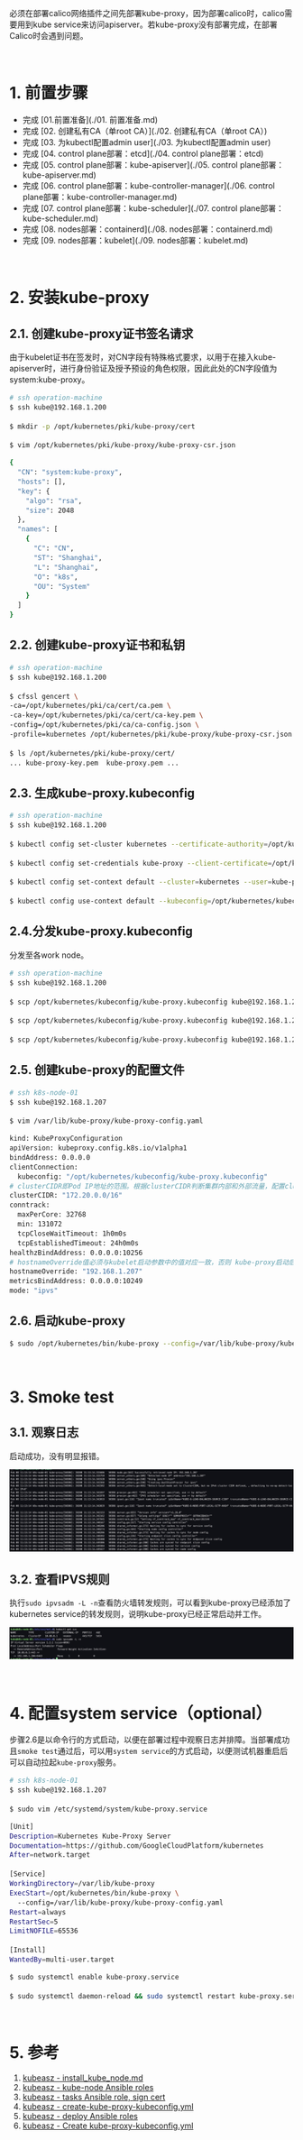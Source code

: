 必须在部署calico网络插件之间先部署kube-proxy，因为部署calico时，calico需要用到kube service来访问apiserver。若kube-proxy没有部署完成，在部署Calico时会遇到问题。

&nbsp;

# 1. 前置步骤

- 完成 [01.前置准备](./01. 前置准备.md)
- 完成 [02. 创建私有CA（单root CA）](./02. 创建私有CA（单root CA）)
- 完成 [03. 为kubectl配置admin user](./03. 为kubectl配置admin user)
- 完成 [04. control plane部署：etcd](./04. control plane部署：etcd)
- 完成 [05. control plane部署：kube-apiserver](./05. control plane部署：kube-apiserver.md)
- 完成 [06. control plane部署：kube-controller-manager](./06. control plane部署：kube-controller-manager.md)
- 完成 [07. control plane部署：kube-scheduler](./07. control plane部署：kube-scheduler.md)
- 完成 [08. nodes部署：containerd](./08. nodes部署：containerd.md)
- 完成 [09. nodes部署：kubelet](./09. nodes部署：kubelet.md)

&nbsp;

# 2. 安装kube-proxy

## 2.1. 创建kube-proxy证书签名请求

由于kubelet证书在签发时，对CN字段有特殊格式要求，以用于在接入kube-apiserver时，进行身份验证及授予预设的角色权限，因此此处的CN字段值为system:kube-proxy。

```bash
# ssh operation-machine
$ ssh kube@192.168.1.200

$ mkdir -p /opt/kubernetes/pki/kube-proxy/cert

$ vim /opt/kubernetes/pki/kube-proxy/kube-proxy-csr.json
```

```bash
{
  "CN": "system:kube-proxy",
  "hosts": [],
  "key": {
    "algo": "rsa",
    "size": 2048
  },
  "names": [
    {
      "C": "CN",
      "ST": "Shanghai",
      "L": "Shanghai",
      "O": "k8s",
      "OU": "System"
    }
  ]
}
```

## 2.2. 创建kube-proxy证书和私钥

```bash
# ssh operation-machine
$ ssh kube@192.168.1.200

$ cfssl gencert \
-ca=/opt/kubernetes/pki/ca/cert/ca.pem \
-ca-key=/opt/kubernetes/pki/ca/cert/ca-key.pem \
-config=/opt/kubernetes/pki/ca/ca-config.json \
-profile=kubernetes /opt/kubernetes/pki/kube-proxy/kube-proxy-csr.json | cfssljson -bare /opt/kubernetes/pki/kube-proxy/cert/kube-proxy

$ ls /opt/kubernetes/pki/kube-proxy/cert/
... kube-proxy-key.pem  kube-proxy.pem ...
```

## 2.3. 生成kube-proxy.kubeconfig

```bash
# ssh operation-machine
$ ssh kube@192.168.1.200

$ kubectl config set-cluster kubernetes --certificate-authority=/opt/kubernetes/pki/ca/cert/ca.pem --embed-certs=true --server=https://192.168.1.204:6443 --kubeconfig=/opt/kubernetes/kubeconfig/kube-proxy.kubeconfig

$ kubectl config set-credentials kube-proxy --client-certificate=/opt/kubernetes/pki/kube-proxy/cert/kube-proxy.pem --embed-certs=true --client-key=/opt/kubernetes/pki/kube-proxy/cert/kube-proxy-key.pem --kubeconfig=/opt/kubernetes/kubeconfig/kube-proxy.kubeconfig

$ kubectl config set-context default --cluster=kubernetes --user=kube-proxy --kubeconfig=/opt/kubernetes/kubeconfig/kube-proxy.kubeconfig

$ kubectl config use-context default --kubeconfig=/opt/kubernetes/kubeconfig/kube-proxy.kubeconfig
```

## 2.4.分发kube-proxy.kubeconfig

分发至各work node。

```bash
# ssh operation-machine
$ ssh kube@192.168.1.200

$ scp /opt/kubernetes/kubeconfig/kube-proxy.kubeconfig kube@192.168.1.207:/opt/kubernetes/kubeconfig/kube-proxy.kubeconfig

$ scp /opt/kubernetes/kubeconfig/kube-proxy.kubeconfig kube@192.168.1.208:/opt/kubernetes/kubeconfig/kube-proxy.kubeconfig

$ scp /opt/kubernetes/kubeconfig/kube-proxy.kubeconfig kube@192.168.1.209:/opt/kubernetes/kubeconfig/kube-proxy.kubeconfig
```

## 2.5. 创建kube-proxy的配置文件

```bash
# ssh k8s-node-01
$ ssh kube@192.168.1.207

$ vim /var/lib/kube-proxy/kube-proxy-config.yaml
```

```bash
kind: KubeProxyConfiguration
apiVersion: kubeproxy.config.k8s.io/v1alpha1
bindAddress: 0.0.0.0
clientConnection:
  kubeconfig: "/opt/kubernetes/kubeconfig/kube-proxy.kubeconfig"
# clusterCIDR即Pod IP地址的范围。根据clusterCIDR判断集群内部和外部流量，配置clusterCIDR选项后，kube-proxy 会对访问Service IP的请求做SNAT
clusterCIDR: "172.20.0.0/16" 
conntrack:
  maxPerCore: 32768
  min: 131072
  tcpCloseWaitTimeout: 1h0m0s
  tcpEstablishedTimeout: 24h0m0s
healthzBindAddress: 0.0.0.0:10256
# hostnameOverride值必须与kubelet启动参数中的值对应一致，否则 kube-proxy启动后会找不到该Node，从而不会创建任何iptables规则
hostnameOverride: "192.168.1.207"
metricsBindAddress: 0.0.0.0:10249
mode: "ipvs"
```

## 2.6. 启动kube-proxy

```bash
$ sudo /opt/kubernetes/bin/kube-proxy --config=/var/lib/kube-proxy/kube-proxy-config.yaml
```

&nbsp;

# 3. Smoke test

## 3.1. 观察日志

启动成功，没有明显报错。

![](../pictures/kube-proxy_log.jpg)

## 3.2. 查看IPVS规则

执行`sudo ipvsadm -L -n`查看防火墙转发规则，可以看到kube-proxy已经添加了kubernetes service的转发规则，说明kube-proxy已经正常启动并工作。

![](../pictures/ipvs_rules_1.jpg) 



&nbsp;

# 4. 配置system service（optional）

步骤2.6是以命令行的方式启动，以便在部署过程中观察日志并排障。当部署成功且`smoke test`通过后，可以用`system service`的方式启动，以便测试机器重启后可以自动拉起`kube-proxy`服务。

```bash
# ssh k8s-node-01
$ ssh kube@192.168.1.207

$ sudo vim /etc/systemd/system/kube-proxy.service
```

```bash
[Unit]
Description=Kubernetes Kube-Proxy Server
Documentation=https://github.com/GoogleCloudPlatform/kubernetes
After=network.target

[Service]
WorkingDirectory=/var/lib/kube-proxy
ExecStart=/opt/kubernetes/bin/kube-proxy \
  --config=/var/lib/kube-proxy/kube-proxy-config.yaml
Restart=always
RestartSec=5
LimitNOFILE=65536

[Install]
WantedBy=multi-user.target
```

```bash
$ sudo systemctl enable kube-proxy.service

$ sudo systemctl daemon-reload && sudo systemctl restart kube-proxy.service
```

&nbsp;

# 5. 参考

1. [kubeasz - install_kube_node.md](https://github.com/easzlab/kubeasz/blob/master/docs/setup/05-install_kube_node.md)
2. [kubeasz - kube-node Ansible roles](https://github.com/easzlab/kubeasz/tree/master/roles/kube-node)
3. [kubeasz - tasks Ansible role, sign cert](https://github.com/easzlab/kubeasz/blob/master/roles/deploy/tasks/main.yml)
4. [kubeasz - create-kube-proxy-kubeconfig.yml](https://github.com/easzlab/kubeasz/blob/master/roles/deploy/tasks/create-kube-proxy-kubeconfig.yml)
5. [kubeasz - deploy Ansible roles](https://github.com/easzlab/kubeasz/tree/master/roles/deploy)
6. [kubeasz - Create kube-proxy-kubeconfig.yml](https://github.com/easzlab/kubeasz/blob/master/roles/deploy/tasks/create-kube-proxy-kubeconfig.yml)
